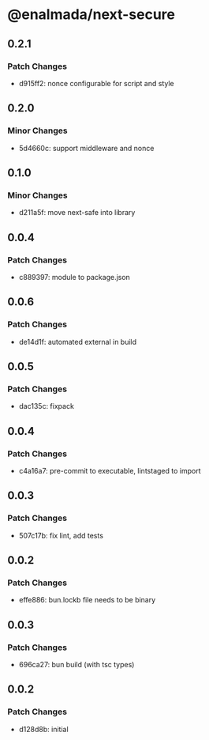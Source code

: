 # @enalmada/next-secure

## 0.2.1

### Patch Changes

- d915ff2: nonce configurable for script and style

## 0.2.0

### Minor Changes

- 5d4660c: support middleware and nonce

## 0.1.0

### Minor Changes

- d211a5f: move next-safe into library

## 0.0.4

### Patch Changes

- c889397: module to package.json

## 0.0.6

### Patch Changes

- de14d1f: automated external in build

## 0.0.5

### Patch Changes

- dac135c: fixpack

## 0.0.4

### Patch Changes

- c4a16a7: pre-commit to executable, lintstaged to import

## 0.0.3

### Patch Changes

- 507c17b: fix lint, add tests

## 0.0.2

### Patch Changes

- effe886: bun.lockb file needs to be binary

## 0.0.3

### Patch Changes

- 696ca27: bun build (with tsc types)

## 0.0.2

### Patch Changes

- d128d8b: initial
